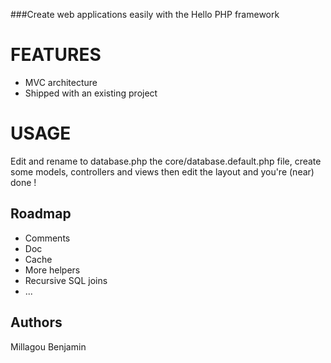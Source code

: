 ###Create web applications easily with the Hello PHP framework

# FEATURES
 - MVC architecture
 - Shipped with an existing project

# USAGE
Edit and rename to database.php the core/database.default.php file, create some models, controllers and views then edit the layout and you're (near) done !


## Roadmap
 - Comments
 - Doc
 - Cache
 - More helpers
 - Recursive SQL joins
 - ...

## Authors

Millagou Benjamin

